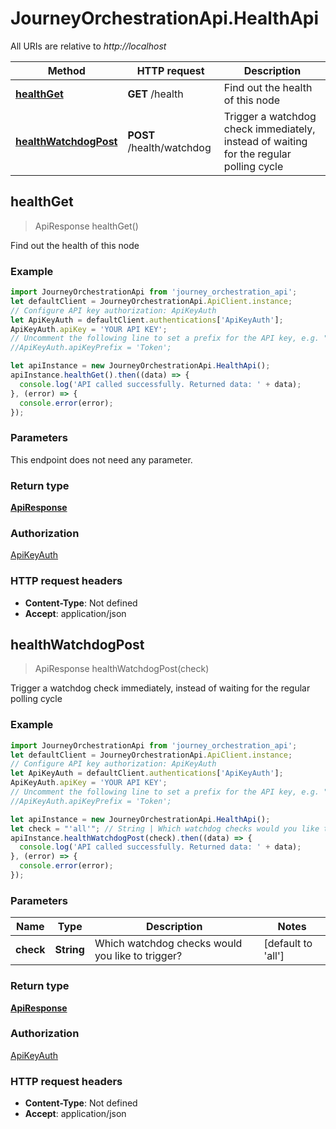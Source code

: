 # JourneyOrchestrationApi.HealthApi

All URIs are relative to *http://localhost*

Method | HTTP request | Description
------------- | ------------- | -------------
[**healthGet**](HealthApi.md#healthGet) | **GET** /health | Find out the health of this node
[**healthWatchdogPost**](HealthApi.md#healthWatchdogPost) | **POST** /health/watchdog | Trigger a watchdog check immediately, instead of waiting for the regular polling cycle



## healthGet

> ApiResponse healthGet()

Find out the health of this node

### Example

```javascript
import JourneyOrchestrationApi from 'journey_orchestration_api';
let defaultClient = JourneyOrchestrationApi.ApiClient.instance;
// Configure API key authorization: ApiKeyAuth
let ApiKeyAuth = defaultClient.authentications['ApiKeyAuth'];
ApiKeyAuth.apiKey = 'YOUR API KEY';
// Uncomment the following line to set a prefix for the API key, e.g. "Token" (defaults to null)
//ApiKeyAuth.apiKeyPrefix = 'Token';

let apiInstance = new JourneyOrchestrationApi.HealthApi();
apiInstance.healthGet().then((data) => {
  console.log('API called successfully. Returned data: ' + data);
}, (error) => {
  console.error(error);
});

```

### Parameters

This endpoint does not need any parameter.

### Return type

[**ApiResponse**](ApiResponse.md)

### Authorization

[ApiKeyAuth](../README.md#ApiKeyAuth)

### HTTP request headers

- **Content-Type**: Not defined
- **Accept**: application/json


## healthWatchdogPost

> ApiResponse healthWatchdogPost(check)

Trigger a watchdog check immediately, instead of waiting for the regular polling cycle

### Example

```javascript
import JourneyOrchestrationApi from 'journey_orchestration_api';
let defaultClient = JourneyOrchestrationApi.ApiClient.instance;
// Configure API key authorization: ApiKeyAuth
let ApiKeyAuth = defaultClient.authentications['ApiKeyAuth'];
ApiKeyAuth.apiKey = 'YOUR API KEY';
// Uncomment the following line to set a prefix for the API key, e.g. "Token" (defaults to null)
//ApiKeyAuth.apiKeyPrefix = 'Token';

let apiInstance = new JourneyOrchestrationApi.HealthApi();
let check = "'all'"; // String | Which watchdog checks would you like to trigger?
apiInstance.healthWatchdogPost(check).then((data) => {
  console.log('API called successfully. Returned data: ' + data);
}, (error) => {
  console.error(error);
});

```

### Parameters


Name | Type | Description  | Notes
------------- | ------------- | ------------- | -------------
 **check** | **String**| Which watchdog checks would you like to trigger? | [default to &#39;all&#39;]

### Return type

[**ApiResponse**](ApiResponse.md)

### Authorization

[ApiKeyAuth](../README.md#ApiKeyAuth)

### HTTP request headers

- **Content-Type**: Not defined
- **Accept**: application/json

